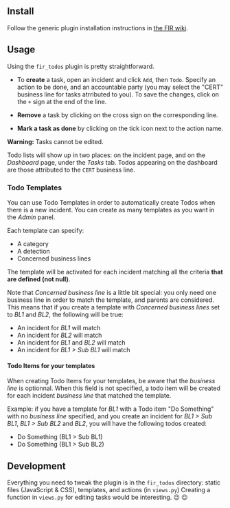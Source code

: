 ## Install

Follow the generic plugin installation instructions in [the FIR wiki](https://github.com/certsocietegenerale/FIR/wiki/Plugins).

## Usage

Using the `fir_todos` plugin is pretty straightforward.

* To **create** a task, open an incident and click `Add`, then `Todo`. Specify an action to be done, and an accountable party (you may select the "CERT" business line for tasks atrributed to you). To save the changes, click on the `+` sign at the end of the line.

* **Remove** a task by clicking on the cross sign on the corresponding line.

* **Mark a task as done** by clicking on the tick icon next to the action name.

**Warning:** Tasks cannot be edited.

Todo lists will show up in two places: on the incident page, and on the *Dashboard* page, under the *Tasks* tab. Todos appearing on the dashboard are those attributed to the `CERT` business line.

### Todo Templates

You can use Todo Templates in order to automatically create Todos when there is a new incident. You can create as many templates as you want in the *Admin* panel.

Each template can specify:

* A category
* A detection
* Concerned business lines

The template will be activated for each incident matching all the criteria **that are defined (not null)**.

Note that *Concerned business line* is a little bit special: you only need one business line in order to match the template, and parents are considered. This means that if you create a template with *Concerned business lines* set to *BL1* and *BL2*, the following will be true:

* An incident for *BL1* will match
* An incident for *BL2* will match
* An incident for *BL1* and *BL2* will match
* An incident for *BL1 > Sub BL1* will match

#### Todo Items for your templates

When creating Todo Items for your templates, be aware that the *business line* is optionnal. When this field is not specified, a todo item will be created for each incident *business line* that matched the template.

Example: if you have a template for *BL1* with a Todo item "Do Something" with no *business line* specified, and you create an incident for *BL1 > Sub BL1*, *BL1 > Sub BL2* and *BL2*, you will have the following todos created:

* Do Something (BL1 > Sub BL1)
* Do Something (BL1 > Sub BL2)

## Development

Everything you need to tweak the plugin is in the `fir_todos` directory: static files (JavaScript & CSS), templates, and actions (in `views.py`) Creating a function in `views.py` for editing tasks would be interesting. :wink: :wink:
